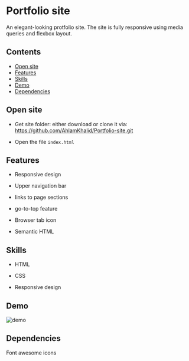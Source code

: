 <!-- Title -->
# Portfolio site
An elegant-looking protfolio site. The site is fully responsive using media queries and flexbox layout.

<!-- Table of contents -->
## Contents

* [Open site](#Open-site)
* [Features](#Features)
* [Skills](#Skills)
* [Demo](#Demo)
* [Dependencies](#Dependencies)

<!-- Open the site -->
## Open site

- Get site folder: either download or clone it via: https://github.com/AhlamKhalid/Portfolio-site.git

- Open the file `index.html`

<!-- Features -->
## Features

- Responsive design 

- Upper navigation bar

- links to page sections

- go-to-top feature

- Browser tab icon

- Semantic HTML 

<!-- Skills -->
## Skills

- HTML 

- CSS

- Responsive design

<!-- Live demo -->
## Demo

![demo](/gif/demo.gif)

## Dependencies
Font awesome icons








